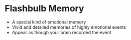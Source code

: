 
# Flashbulb Memory


- A special kind of emotional memory
- Vivid and detailed memories of highly emotional events
- Appear as though your brain recorded the event
